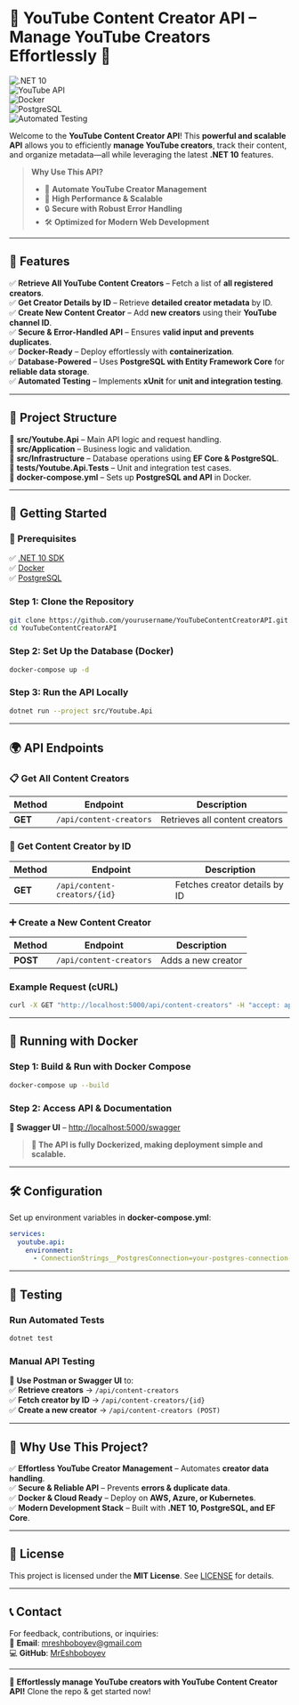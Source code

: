 # 🎥 YouTube Content Creator API – Manage YouTube Creators Effortlessly 🚀  

![.NET 10](https://img.shields.io/badge/.NET%2010-blue?style=for-the-badge)  
![YouTube API](https://img.shields.io/badge/YouTube%20API-%F0%9F%8E%A5-red?style=for-the-badge)  
![Docker](https://img.shields.io/badge/Docker-%F0%9F%90%A6-blue?style=for-the-badge)  
![PostgreSQL](https://img.shields.io/badge/PostgreSQL-%E2%9C%85-green?style=for-the-badge)  
![Automated Testing](https://img.shields.io/badge/Automated%20Testing-%F0%9F%94%A5-orange?style=for-the-badge)  

Welcome to the **YouTube Content Creator API**! This **powerful and scalable API** allows you to efficiently **manage YouTube creators**, track their content, and organize metadata—all while leveraging the latest **.NET 10** features.  

> **Why Use This API?**  
> - 🎯 **Automate YouTube Creator Management**  
> - 🚀 **High Performance & Scalable**  
> - 🔒 **Secure with Robust Error Handling**  
> - 🛠 **Optimized for Modern Web Development**  

---

## **🌟 Features**  

✅ **Retrieve All YouTube Content Creators** – Fetch a list of **all registered creators**.  
✅ **Get Creator Details by ID** – Retrieve **detailed creator metadata** by ID.  
✅ **Create New Content Creator** – Add **new creators** using their **YouTube channel ID**.  
✅ **Secure & Error-Handled API** – Ensures **valid input and prevents duplicates**.  
✅ **Docker-Ready** – Deploy effortlessly with **containerization**.  
✅ **Database-Powered** – Uses **PostgreSQL with Entity Framework Core** for **reliable data storage**.  
✅ **Automated Testing** – Implements **xUnit** for **unit and integration testing**.  

---

## **📂 Project Structure**  

📌 **src/Youtube.Api** – Main API logic and request handling.  
📌 **src/Application** – Business logic and validation.  
📌 **src/Infrastructure** – Database operations using **EF Core & PostgreSQL**.  
📌 **tests/Youtube.Api.Tests** – Unit and integration test cases.  
📌 **docker-compose.yml** – Sets up **PostgreSQL and API** in Docker.  

---

## **🚀 Getting Started**  

### **📌 Prerequisites**  
✅ [.NET 10 SDK](https://dotnet.microsoft.com/download/dotnet/10.0)  
✅ [Docker](https://www.docker.com/get-started)  
✅ [PostgreSQL](https://www.postgresql.org/download/)  

### **Step 1: Clone the Repository**  
```bash
git clone https://github.com/yourusername/YouTubeContentCreatorAPI.git
cd YouTubeContentCreatorAPI
```

### **Step 2: Set Up the Database (Docker)**  
```bash
docker-compose up -d
```

### **Step 3: Run the API Locally**  
```bash
dotnet run --project src/Youtube.Api
```

---

## **🌍 API Endpoints**  

### **📋 Get All Content Creators**  
| Method | Endpoint | Description |
|--------|---------|-------------|
| **GET**  | `/api/content-creators` | Retrieves all content creators |

### **📌 Get Content Creator by ID**  
| Method | Endpoint | Description |
|--------|---------|-------------|
| **GET**  | `/api/content-creators/{id}` | Fetches creator details by ID |

### **➕ Create a New Content Creator**  
| Method | Endpoint | Description |
|--------|---------|-------------|
| **POST** | `/api/content-creators` | Adds a new creator |

### **Example Request (cURL)**  
```bash
curl -X GET "http://localhost:5000/api/content-creators" -H "accept: application/json"
```

---

## **🐳 Running with Docker**  

### **Step 1: Build & Run with Docker Compose**  
```bash
docker-compose up --build
```

### **Step 2: Access API & Documentation**  
🔹 **Swagger UI** – [http://localhost:5000/swagger](http://localhost:5000/swagger)  

> **🚀 The API is fully Dockerized, making deployment simple and scalable.**  

---

## **🛠 Configuration**  

Set up environment variables in **docker-compose.yml**:  

```yaml
services:
  youtube.api:
    environment:
      - ConnectionStrings__PostgresConnection=your-postgres-connection-string
```

---

## **🧪 Testing**  

### **Run Automated Tests**  
```bash
dotnet test
```

### **Manual API Testing**  
📌 **Use Postman or Swagger UI** to:  
✅ **Retrieve creators** → `/api/content-creators`  
✅ **Fetch creator by ID** → `/api/content-creators/{id}`  
✅ **Create a new creator** → `/api/content-creators (POST)`  

---

## **🎯 Why Use This Project?**  

✅ **Effortless YouTube Creator Management** – Automates **creator data handling**.  
✅ **Secure & Reliable API** – Prevents **errors & duplicate data**.  
✅ **Docker & Cloud Ready** – Deploy on **AWS, Azure, or Kubernetes**.  
✅ **Modern Development Stack** – Built with **.NET 10, PostgreSQL, and EF Core**.  

---

## **📜 License**  

This project is licensed under the **MIT License**. See [LICENSE](LICENSE) for details.  

---

## **📞 Contact**  

For feedback, contributions, or inquiries:  
📧 **Email**: [mreshboboyev@gmail.com](mailto:mreshboboyev@gmail.com)  
💻 **GitHub**: [MrEshboboyev](https://github.com/MrEshboboyev/youtube-api)  

---

🚀 **Effortlessly manage YouTube creators with YouTube Content Creator API!** Clone the repo & get started now! 
